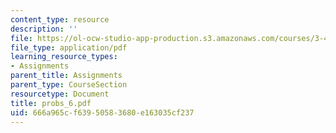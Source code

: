 ```yaml
---
content_type: resource
description: ''
file: https://ol-ocw-studio-app-production.s3.amazonaws.com/courses/3-45-magnetic-materials-spring-2004/666a965cf63950583680e163035cf237_probs_6.pdf
file_type: application/pdf
learning_resource_types:
- Assignments
parent_title: Assignments
parent_type: CourseSection
resourcetype: Document
title: probs_6.pdf
uid: 666a965c-f639-5058-3680-e163035cf237
---
```

